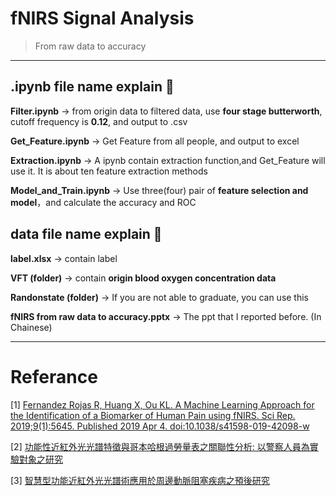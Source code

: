 # fNIRS Signal Analysis
> From raw data to accuracy

------
## .ipynb file name explain 🔰

**Filter.ipynb**  $\rightarrow$  from origin data to filtered data, use **four stage butterworth**, cutoff frequency is **0.12**, and output to .csv 

**Get_Feature.ipynb** $\rightarrow$ Get Feature from all people, and output to excel 

**Extraction.ipynb** $\rightarrow$ A ipynb contain extraction function,and Get_Feature will use it. It is about ten feature extraction methods

**Model_and_Train.ipynb** $\rightarrow$ Use three(four) pair of **feature selection and model**，and calculate the accuracy and ROC 


## data file name explain 🔰

**label.xlsx** $\rightarrow$ contain label

**VFT (folder)** $\rightarrow$ contain **origin blood oxygen concentration data**

**Randonstate (folder)** $\rightarrow$ If you are not able to graduate, you can use this

**fNIRS from raw data to  accuracy.pptx** $\rightarrow$ The ppt that I reported before. (In Chainese)

---


# Referance
[1] [Fernandez Rojas R, Huang X, Ou KL. A Machine Learning Approach for the Identification of a Biomarker of Human Pain using fNIRS. Sci Rep. 2019;9(1):5645. Published 2019 Apr 4. doi:10.1038/s41598-019-42098-w](https://www.ncbi.nlm.nih.gov/pmc/articles/PMC6449551/)

[2] [功能性近紅外光光譜特徵與哥本哈根過勞量表之關聯性分析: 以警察人員為實驗對象之研究](https://ndltd.ncl.edu.tw/cgi-bin/gs32/gsweb.cgi/ccd=4a2sQ0/record?r1=3&h1=1)

[3] [智慧型功能近紅外光光譜術應用於周邊動脈阻塞疾病之預後研究](https://ndltd.ncl.edu.tw/cgi-bin/gs32/gsweb.cgi/ccd=4a2sQ0/record?r1=5&h1=1)

